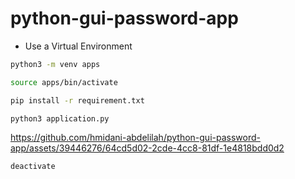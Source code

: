 # python-gui-password-app
 * Use a Virtual Environment
```bash
python3 -m venv apps
```
```bash
source apps/bin/activate
```
```bash
pip install -r requirement.txt
```
```bash
python3 application.py
```

https://github.com/hmidani-abdelilah/python-gui-password-app/assets/39446276/64cd5d02-2cde-4cc8-81df-1e4818bdd0d2


```bash
deactivate
```
